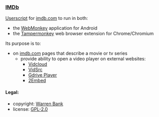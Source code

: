 ### [IMDb](https://github.com/warren-bank/crx-IMDb/tree/webmonkey-userscript/es5)

[Userscript](https://github.com/warren-bank/crx-IMDb/raw/webmonkey-userscript/es5/webmonkey-userscript/IMDb.user.js) for [imdb.com](https://www.imdb.com/) to run in both:
* the [WebMonkey](https://github.com/warren-bank/Android-WebMonkey) application for Android
* the [Tampermonkey](https://chrome.google.com/webstore/detail/tampermonkey/dhdgffkkebhmkfjojejmpbldmpobfkfo) web browser extension for Chrome/Chromium

Its purpose is to:
* on [imdb.com](https://www.imdb.com/) pages that describe a movie or tv series
  - provide ability to open a video player on external websites:
    * [Vidcloud](https://vidclouds.us/)
    * [VidSrc](https://vidsrc.me/)
    * [Gdrive Player](https://gdriveplayer.to/)
    * [2Embed](https://www.2embed.ru/)

#### Legal:

* copyright: [Warren Bank](https://github.com/warren-bank)
* license: [GPL-2.0](https://www.gnu.org/licenses/old-licenses/gpl-2.0.txt)
